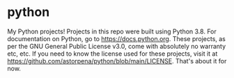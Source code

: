 # python
My Python projects!
Projects in this repo were built using Python 3.8. For documentation on Python, go to <https://docs.python.org>.
These projects, as per the GNU General Public License v3.0, come with absolutely no warranty etc, etc. If you need to know the license used for these projects, visit it at <https://github.com/astorpena/python/blob/main/LICENSE>. That's about it for now.